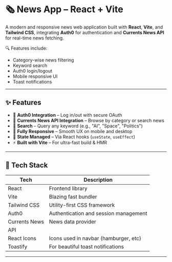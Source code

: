 # 🗞️ News App – React + Vite

A modern and responsive news web application built with **React**, **Vite**, and **Tailwind CSS**, integrating **Auth0** for authentication and **Currents News API** for real-time news fetching.  

🔍 Features include:
- Category-wise news filtering
- Keyword search
- Auth0 login/logout
- Mobile responsive UI
- Toast notifications

---

## ✨ Features

- 🔐 **Auth0 Integration** – Log in/out with secure OAuth
- 📰 **Currents News API Integration** – Browse by category or search news
- 🔎 **Search** – Query any keyword (e.g., "AI", "Space", "Politics")
- 📱 **Fully Responsive** – Smooth UX on mobile and desktop
- 🧠 **State Managed** – Via React hooks (`useState`, `useEffect`)
- ⚡ **Built with Vite** – For ultra-fast build & HMR

---

## 🧪 Tech Stack

| Tech         | Description                           |
|--------------|----------------------------------------|
| React        | Frontend library                      |
| Vite         | Blazing fast bundler                  |
| Tailwind CSS | Utility-first CSS framework           |
| Auth0        | Authentication and session management |
| Currents News| News data provider                    |
| API          |                                       |
| React Icons  | Icons used in navbar (hamburger, etc) |
| Toastify     | For beautiful toast notifications     |

---

